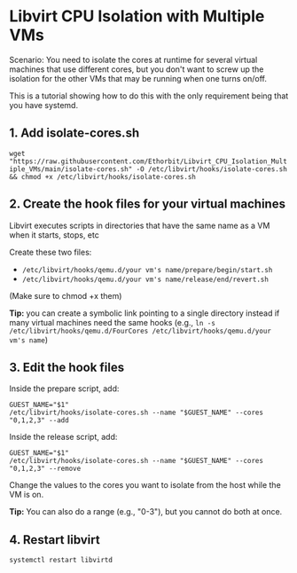 # Libvirt CPU Isolation with Multiple VMs
Scenario: You need to isolate the cores at runtime for several virtual machines that use different cores, but you don't want to screw up the isolation for the other VMs that may be running when one turns on/off.

This is a tutorial showing how to do this with the only requirement being that you have systemd.

## 1. Add isolate-cores.sh
`wget "https://raw.githubusercontent.com/Ethorbit/Libvirt_CPU_Isolation_Multiple_VMs/main/isolate-cores.sh" -O /etc/libvirt/hooks/isolate-cores.sh && chmod +x /etc/libvirt/hooks/isolate-cores.sh`

## 2. Create the hook files for your virtual machines
Libvirt executes scripts in directories that have the same name as a VM when it starts, stops, etc

Create these two files:
* `/etc/libvirt/hooks/qemu.d/your vm's name/prepare/begin/start.sh`
* `/etc/libvirt/hooks/qemu.d/your vm's name/release/end/revert.sh`

(Make sure to chmod +x them)

**Tip:** you can create a symbolic link pointing to a single directory instead if many virtual machines need the same hooks (e.g.,
`ln -s /etc/libvirt/hooks/qemu.d/FourCores /etc/libvirt/hooks/qemu.d/your vm's name`)

## 3. Edit the hook files
Inside the prepare script, add:
```
GUEST_NAME="$1"
/etc/libvirt/hooks/isolate-cores.sh --name "$GUEST_NAME" --cores "0,1,2,3" --add
```

Inside the release script, add:
```
GUEST_NAME="$1"
/etc/libvirt/hooks/isolate-cores.sh --name "$GUEST_NAME" --cores "0,1,2,3" --remove
```
Change the values to the cores you want to isolate from the host while the VM is on. 

**Tip:** You can also do a range (e.g., "0-3"), but you cannot do both at once.

## 4. Restart libvirt
`systemctl restart libvirtd`
